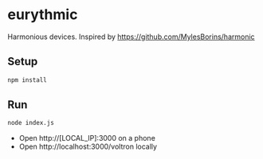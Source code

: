 # eurythmic

Harmonious devices. Inspired by https://github.com/MylesBorins/harmonic

## Setup

```bash
npm install
```

## Run

```bash
node index.js
```

- Open http://[LOCAL_IP]:3000 on a phone
- Open http://localhost:3000/voltron locally

